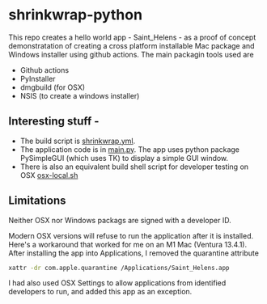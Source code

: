 # shrinkwrap-python

This repo creates a hello world app - Saint_Helens - as a proof of concept demonstratation of creating a cross platform installable Mac package and Windows installer using github actions. The main packagin tools used are  

* Github actions
* PyInstaller
* dmgbuild (for OSX)
* NSIS (to create a windows installer)


## Interesting stuff -

* The build script is [shrinkwrap.yml](https://github.com/angrave/shrinkwrap-python/blob/main/.github/workflows/shrinkwrap.yml).
* The application code is in [main.py](https://github.com/angrave/shrinkwrap-python/blob/main/src/main.py). The app uses python package PySimpleGUI (which uses TK) to display a simple GUI window.
* There is also an equivalent build shell script for developer testing on OSX [osx-local.sh](https://github.com/angrave/shrinkwrap-python/blob/main/package/osx-local.sh)

## Limitations

Neither OSX nor Windows packags are signed with a developer ID.

Modern OSX versions will refuse to run the application after it is installed. 
Here's a workaround that worked for me on an M1 Mac (Ventura 13.4.1). After installing the app into Applications, I removed the quarantine attribute
```sh
xattr -dr com.apple.quarantine /Applications/Saint_Helens.app
````

I had also used OSX Settings to allow applications from identified developers to run, and added this app as an exception.

